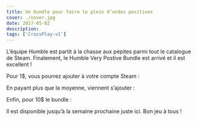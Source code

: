 ```yaml
---
title: Un bundle pour faire le plein d’ondes positives
cover: ./cover.jpg
date: 2017-05-02
description: 
tags: ['CrossPlay-v1']
---
```

L’équipe Humble est partit à la chasse aux pépites parmi tout le catalogue de Steam. Finalement, le Humble Very Postive Bundle est arrivé et il est excellent !

Pour 1$, vous pourrez ajouter à votre compte Steam :

En payant plus que la moyenne, viennent s’ajouter :

Enfin, pour 10$ le bundle :

Il est disponible jusqu’à la semaine prochaine juste ici. Bon jeu à tous !


